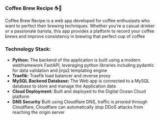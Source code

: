 ### **Coffee Brew Recipe** ☕🍪 

Coffee Brew Recipe is a web app developed for coffee enthusiasts who want to perfect their brewing techniques. Whether you're a casual drinker or a passionate barista, this app provides a platform to record your coffee brews and improve consistency in brewing that perfect cup of coffee

### **Technology Stack:**
- **Python:** The backend of the application is built using a modern webframework FastAPI, leveraging python libraries including pydantic for data validation and jinja2 templating engine
- **Traefik:** Traefik load balancer and reverse proxy
- **MySQL Backend Database:** The Web app is connected to a MySQL database to store and manage the Application data
- **Cloud Deployment:** Built and deployed to the Digital Ocean Cloud platform 
- **DNS Security** Built using Cloudflare DNS, traffic is proxied through Cloudflare, Cloudflare can automatically stop DDoS attacks from reaching the origin server
